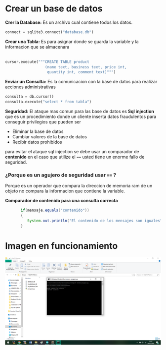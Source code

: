 # Crear un base de datos


**Crer la Database:** Es un archivo cual contiene todos los datos.

```python
connect = sqlite3.connect("database.db")
```

**Crear una Tabla:** Es para asignar donde se guarda la variable y la informacion que se almacenara

```python

cursor.execute("""CREATE TABLE product
                  (name text, business text, price int, 
                   quantity int, comment text)""")
```

**Enviar un Consulta:** Es la comunicacion con la base de datos para realizar acciones administrativas

```python
consulta = db.cursor()
consulta.execute("select * from tabla")
```

**Seguridad:** El ataque mas comun para las base de datos es **Sql injection** que es un procedimiento donde un cliente inserta datos fraudulentos para conseguir privilegios que pueden ser 

* Eliminar la base de datos
* Cambiar valores de la base de datos
* Recibir datos prohibidos

para evitar el ataque sql injection se debe usar un comparador de **contenido** en el caso que utilize el ```==```  usted tiene un enorme fallo de seguridad.

### ¿Porque es un agujero de seguridad usar ```==``` ?
Porque es un operador que compara la direccion de memoria ram de un objeto no compara la informacion que contiene la variable.

**Comparador de contenido para una consulta correcta**
 
 ```java
        if(mensaje.equals("contenido"))
        {
           System.out.println("El contenido de los mensajes son iguales");
        }
 
```


# Imagen en funcionamiento

![alt text](https://github.com/IDiegoUlises/Crea-una-Base-de-Datos/blob/master/images/database.png)








